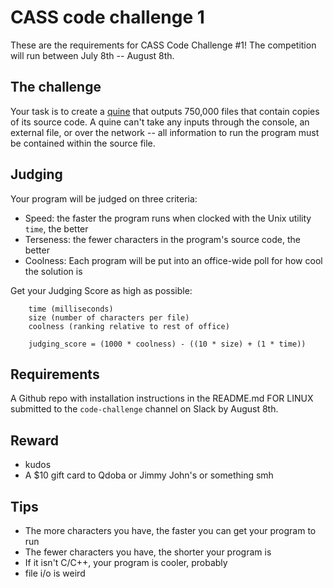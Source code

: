 # CASS code challenge 1
These are the requirements for CASS Code Challenge #1! The competition will run between July 8th -- August 8th.

## The challenge
Your task is to create a [quine](https://en.wikipedia.org/wiki/Quine_(computing)) that outputs 750,000 files that contain copies of its source code. A quine can't take any inputs through the console, an external file, or over the network -- all information to run the program must be contained within the source file.

## Judging
Your program will be judged on three criteria:

- Speed: the faster the program runs when clocked with the Unix utility `time`, the better
- Terseness: the fewer characters in the program's source code, the better
- Coolness: Each program will be put into an office-wide poll for how cool the solution is

Get your Judging Score as high as possible:
```
    time (milliseconds)
    size (number of characters per file)
    coolness (ranking relative to rest of office)
    
    judging_score = (1000 * coolness) - ((10 * size) + (1 * time))
```

## Requirements
A Github repo with installation instructions in the README.md FOR LINUX submitted to the `code-challenge` channel on Slack by August 8th.

## Reward
- kudos
- A $10 gift card to Qdoba or Jimmy John's or something smh

## Tips
- The more characters you have, the faster you can get your program to run
- The fewer characters you have, the shorter your program is
- If it isn't C/C++, your program is cooler, probably
- file i/o is weird

